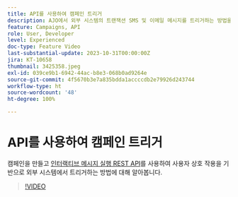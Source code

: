```yaml
---
title: API를 사용하여 캠페인 트리거
description: AJO에서 외부 시스템의 트랜잭션 SMS 및 이메일 메시지를 트리거하는 방법을 알아봅니다.
feature: Campaigns, API
role: User, Developer
level: Experienced
doc-type: Feature Video
last-substantial-update: 2023-10-31T00:00:00Z
jira: KT-10658
thumbnail: 3425358.jpeg
exl-id: 039ce9b1-6942-44ac-b8e3-068b0ad9264e
source-git-commit: 4f5670b3e7a835bdda1accccdb2e79926d243744
workflow-type: ht
source-wordcount: '48'
ht-degree: 100%

---
```


# API를 사용하여 캠페인 트리거

캠페인을 만들고 [인터랙티브 메시지 실행 REST API](https://developer.adobe.com/journey-optimizer-apis/references/messaging/#tag/execution)를 사용하여 사용자 상호 작용을 기반으로 외부 시스템에서 트리거하는 방법에 대해 알아봅니다.

>[!VIDEO](https://video.tv.adobe.com/v/3452732/?learn=on&captions=kor)
